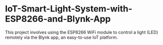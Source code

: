 # IoT-Smart-Light-System-with-ESP8266-and-Blynk-App
This project involves using the ESP8266 WiFi module to control a light (LED) remotely via the Blynk app, an easy-to-use IoT platform.
